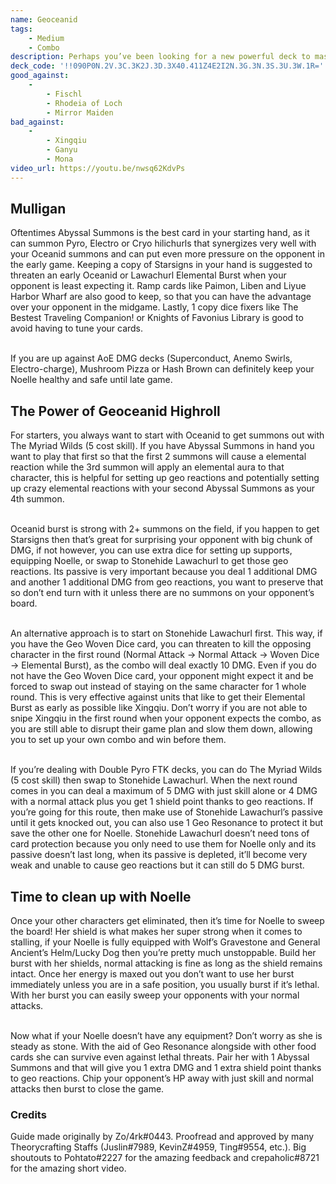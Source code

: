```yaml
---
name: Geoceanid
tags:
    - Medium
    - Combo
description: Perhaps you’ve been looking for a new powerful deck to master that has a straightforward strategy and can easily sweep your opponents. Well, Geoceanid is for you! The main objective of this deck is to spam summons with Oceanid and threaten your opponent with its burst that deals a significant amount of damage as well as provide crystallize reactions for the Geo characters. Stonehide Lawachurl can also deal a huge amount of DMG with its passive plus geo reactions while Noelle can tank and solo in the late game thanks to her shield skill, geo resonance, and the needed equipment. It’s important to keep Noelle healthy at all times against AoE DMG decks, keep her safe with the healing food cards and you will be able to dominate your opponents in the late game.
deck_code: '!!090P0N.2V.3C.3K2J.3D.3X40.411Z4E2I2N.3G.3N.3S.3U.3W.1R='
good_against:
    - 
        - Fischl
        - Rhodeia of Loch
        - Mirror Maiden
bad_against:
    - 
        - Xingqiu
        - Ganyu
        - Mona
video_url: https://youtu.be/nwsq62KdvPs
--- 
```


## Mulligan
<CardRow :cards= "['Abyssal Summons', 'Starsigns', 'Liben', 'Liyue Harbor Wharf', 'Knights of Favonius Library']"></CardRow>

Oftentimes Abyssal Summons is the best card in your starting hand, as it can summon Pyro, Electro or Cryo hilichurls that synergizes very well with your Oceanid summons and can put even more pressure on the opponent in the early game. Keeping a copy of Starsigns in your hand is suggested to threaten an early Oceanid or Lawachurl Elemental Burst when your opponent is least expecting it. Ramp cards like Paimon, Liben and Liyue Harbor Wharf are also good to keep, so that you can have the advantage over your opponent in the midgame. Lastly, 1 copy dice fixers like The Bestest Traveling Companion! or Knights of Favonius Library is good to avoid having to tune your cards.  <br></br>

If you are up against AoE DMG decks (Superconduct, Anemo Swirls, Electro-charge), Mushroom Pizza or Hash Brown can definitely keep your Noelle healthy and safe until late game.

## The Power of Geoceanid Highroll
<CardFan :cards="['Stonehide Lawachurl', 'Rhodeia of Loch']"></CardFan>

For starters, you always want to start with Oceanid to get summons out with The Myriad Wilds (5 cost skill). If you have Abyssal Summons in hand you want to play that first so that the first 2 summons will cause a elemental reaction while the 3rd summon will apply an elemental aura to that character, this is helpful for setting up geo reactions and potentially setting up crazy elemental reactions with your second Abyssal Summons as your 4th summon.  <br></br>

Oceanid burst is strong with 2+ summons on the field, if you happen to get Starsigns then that’s great for surprising your opponent with big chunk of DMG, if not however, you can use extra dice for setting up supports, equipping Noelle, or swap to Stonehide Lawachurl to get those geo reactions. Its passive is very important because you deal 1 additional DMG and another 1 additional DMG from geo reactions, you want to preserve that so don’t end turn with it unless there are no summons on your opponent’s board.  <br></br>

An alternative approach is to start on Stonehide Lawachurl first. This way, if you have the Geo Woven Dice card, you can threaten to kill the opposing character in the first round (Normal Attack -> Normal Attack -> Woven Dice -> Elemental Burst), as the combo will deal exactly 10 DMG. Even if you do not have the Geo Woven Dice card, your opponent might expect it and be forced to swap out instead of staying on the same character for 1 whole round. This is very effective against units that like to get their Elemental Burst as early as possible like Xingqiu. Don’t worry if you are not able to snipe Xingqiu in the first round when your opponent expects the combo, as you are still able to disrupt their game plan and slow them down, allowing you to set up your own combo and win before them.  <br></br>

If you’re dealing with Double Pyro FTK decks, you can do The Myriad Wilds (5 cost skill) then swap to Stonehide Lawachurl. When the next round comes in you can deal a maximum of 5 DMG with just skill alone or 4 DMG with a normal attack plus you get 1 shield point thanks to geo reactions. If you’re going for this route, then make use of Stonehide Lawachurl’s passive until it gets knocked out, you can also use 1 Geo Resonance to protect it but save the other one for Noelle. Stonehide Lawachurl doesn’t need tons of card protection because you only need to use them for Noelle only and its passive doesn’t last long, when its passive is depleted, it’ll become very weak and unable to cause geo reactions but it can still do 5 DMG burst.

## Time to clean up with Noelle
<CardRow :cards= "['Noelle']"></CardRow>

Once your other characters get eliminated, then it’s time for Noelle to sweep the board! Her shield is what makes her super strong when it comes to stalling, if your Noelle is fully equipped with Wolf’s Gravestone and General Ancient’s Helm/Lucky Dog then you’re pretty much unstoppable. Build her burst with her shields, normal attacking is fine as long as the shield remains intact. Once her energy is maxed out you don’t want to use her burst immediately unless you are in a safe position, you usually burst if it’s lethal. With her burst you can easily sweep your opponents with your normal attacks.  <br></br>

Now what if your Noelle doesn’t have any equipment? Don’t worry as she is steady as stone. With the aid of Geo Resonance alongside with other food cards she can survive even against lethal threats. Pair her with 1 Abyssal Summons and that will give you 1 extra DMG and 1 extra shield point thanks to geo reactions. Chip your opponent’s HP away with just skill and normal attacks then burst to close the game.

### Credits
Guide made originally by Zo/4rk#0443. Proofread and approved by many Theorycrafting Staffs (Juslin#7989, KevinZ#4959, Ting#9554, etc.). Big shoutouts to Pohtato#2227 for the amazing feedback and crepaholic#8721 for the amazing short video.
